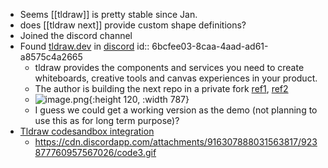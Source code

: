 - Seems [[tldraw]] is pretty stable since Jan.
- does [[tldraw next]] provide custom shape definitions?
- Joined the discord channel
- Found [tldraw.dev](https://www.tldraw.dev/) in [discord](https://discord.com/channels/859816885297741824/914873545388064860/966228764600197140)
  id:: 6bcfee03-8caa-4aad-ad61-a8575c4a2665
	- tldraw provides the components and services you need to create whiteboards, creative tools and canvas experiences in your product.
	- The author is building the next repo in a private fork [ref1](https://discord.com/channels/859816885297741824/926464446694580275/949283831767244821), [ref2](https://discord.com/channels/859816885297741824/916307888031563817/930370168947867659)
	- ![image.png](../assets/image_1651918138169_0.png){:height 120, :width 787}
	- I guess we could get a working version as the demo (not planning to use this as for long term purpose)?
- [Tldraw codesandbox integration](https://discord.com/channels/859816885297741824/916307888031563817/923877762798870578)
	- https://cdn.discordapp.com/attachments/916307888031563817/923877760957567026/code3.gif